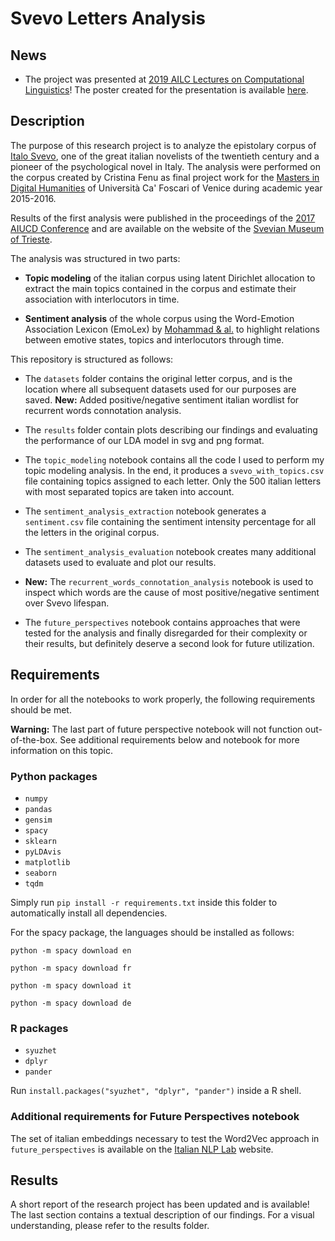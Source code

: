 # Svevo Letters Analysis

## News

* The project was presented at [2019 AILC Lectures on Computational Linguistics](http://www.ai-lc.it/lectures-2019-it/)! The poster created for the presentation is available [here](https://github.com/gsarti/svevo-letters-analysis/svevo_poster.pdf).

## Description

The purpose of this research project is to analyze the epistolary corpus of [Italo Svevo](https://en.wikipedia.org/wiki/Italo_Svevo), one of the great italian novelists of the twentieth century and a pioneer of the psychological novel in Italy. The analysis were performed on the corpus created by Cristina Fenu as final project work for the [Masters in Digital Humanities](https://www.unive.it/pag/9180/) of Università Ca' Foscari of Venice during academic year 2015-2016.

Results of the first analysis were published in the proceedings of the [2017 AIUCD Conference](http://amsacta.unibo.it/5885/1/AIUCD_2017_BoA.pdf) and are available on the website of the [Svevian Museum of Trieste](http://www.museosveviano.it/ar/progetto/archivio-digitale/ ).

The analysis was structured in two parts:

- __Topic modeling__ of the italian corpus using latent Dirichlet allocation to extract the main topics contained in the corpus and estimate their association with interlocutors in time.

- __Sentiment analysis__ of the whole corpus using the Word-Emotion Association Lexicon (EmoLex) by [Mohammad & al.](https://aclanthology.info/pdf/W/W10/W10-0204.pdf) to highlight relations between emotive states, topics and interlocutors through time.

This repository is structured as follows:

- The `datasets` folder contains the original letter corpus, and is the location where all subsequent datasets used for our purposes are saved. **New:** Added positive/negative sentiment italian wordlist for recurrent words connotation analysis.

- The `results` folder contain plots describing our findings and evaluating the performance of our LDA model in svg and png format.

- The `topic_modeling` notebook contains all the code I used to perform my topic modeling analysis. In the end, it produces a `svevo_with_topics.csv` file containing topics assigned to each letter. Only the 500 italian letters with most separated topics are taken into account.

- The `sentiment_analysis_extraction` notebook generates a `sentiment.csv` file containing the sentiment intensity percentage for all the letters in the original corpus.

- The `sentiment_analysis_evaluation` notebook creates many additional datasets used to evaluate and plot our results.

- **New:** The `recurrent_words_connotation_analysis` notebook is used to inspect which words are the cause of most positive/negative sentiment over Svevo lifespan.

- The `future_perspectives` notebook contains approaches that were tested for the analysis and finally disregarded for their complexity or their results, but definitely deserve a second look for future utilization.

## Requirements

In order for all the notebooks to work properly, the following requirements should be met.

**Warning:** The last part of future perspective notebook will not function out-of-the-box. See additional requirements below and notebook for more information on this topic.

### Python packages

- `numpy`
- `pandas`
- `gensim`
- `spacy`
- `sklearn`
- `pyLDAvis`
- `matplotlib`
- `seaborn`
- `tqdm`

Simply run `pip install -r requirements.txt` inside this folder to automatically install all dependencies.

For the spacy package, the languages should be installed as follows:

`python -m spacy download en`

`python -m spacy download fr`

`python -m spacy download it`

`python -m spacy download de`

### R packages

- `syuzhet`
- `dplyr`
- `pander`

Run `install.packages("syuzhet", "dplyr", "pander")` inside a R shell.

### Additional requirements for Future Perspectives notebook

The set of italian embeddings necessary to test the Word2Vec approach in `future_perspectives` is available on the [Italian NLP Lab](http://www.italianlp.it/resources/italian-word-embeddings/) website.

## Results

A short report of the research project has been updated and is available! The last section contains a textual description of our findings. For a visual understanding, please refer to the results folder.
